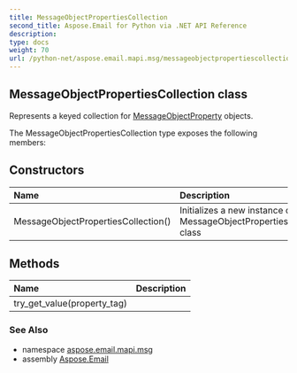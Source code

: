 ```yaml
---
title: MessageObjectPropertiesCollection
second_title: Aspose.Email for Python via .NET API Reference
description: 
type: docs
weight: 70
url: /python-net/aspose.email.mapi.msg/messageobjectpropertiescollection/
---
```


## MessageObjectPropertiesCollection class

Represents a keyed collection for [MessageObjectProperty](/python-net/aspose.email.mapi.msg/messageobjectproperty/) objects.

The MessageObjectPropertiesCollection type exposes the following members:
## Constructors
| Name | Description |
| :- | :- |
|MessageObjectPropertiesCollection()|Initializes a new instance of the MessageObjectPropertiesCollection class|
## Methods
| Name | Description |
| :- | :- |
|try_get_value(property_tag)|  |

### See Also

* namespace [aspose.email.mapi.msg](/python-net/aspose.email.mapi.msg/)
* assembly [Aspose.Email](/python-net/)

